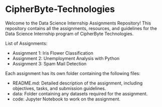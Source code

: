 # CipherByte-Technologies
Welcome to the Data Science Internship Assignments Repository! This repository contains all the assignments, resources, and guidelines for the Data Science Internship program of CipherByte Technologies. 

List of Assignments: <br>
* Assignment 1: Iris Flower Classification <br>
* Assignment 2: Unemployment Analysis with Python <br>
* Assignment 3: Spam Mail Detection <br>

Each assignment has its own folder containing the following files: <br>
* README.md: Detailed description of the assignment, including objectives, tasks, and submission guidelines. <br>
* data: Folder containing any datasets required for the assignment. <br>
* code: Jupyter Notebook to work on the assignment. <br>
